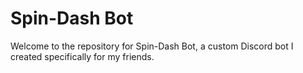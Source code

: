 # Spin-Dash Bot

Welcome to the repository for Spin-Dash Bot, a custom Discord bot I created specifically for my friends.
